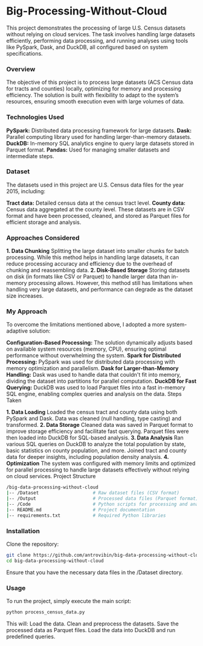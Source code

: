 # Big-Processing-Without-Cloud

This project demonstrates the processing of large U.S. Census datasets without relying on cloud services. The task involves handling large datasets efficiently, performing data processing, and running analyses using tools like PySpark, Dask, and DuckDB, all configured based on system specifications.

### Overview

The objective of this project is to process large datasets (ACS Census data for tracts and counties) locally, optimizing for memory and processing efficiency. The solution is built with flexibility to adapt to the system’s resources, ensuring smooth execution even with large volumes of data.

### Technologies Used

**PySpark:** Distributed data processing framework for large datasets.
**Dask:** Parallel computing library used for handling larger-than-memory datasets.
**DuckDB:** In-memory SQL analytics engine to query large datasets stored in Parquet format.
**Pandas:** Used for managing smaller datasets and intermediate steps.

### Dataset

The datasets used in this project are U.S. Census data files for the year 2015, including:

**Tract data:** Detailed census data at the census tract level.
**County data:** Census data aggregated at the county level.
These datasets are in CSV format and have been processed, cleaned, and stored as Parquet files for efficient storage and analysis.

### Approaches Considered

**1. Data Chunking**
Splitting the large dataset into smaller chunks for batch processing.
While this method helps in handling large datasets, it can reduce processing accuracy and efficiency due to the overhead of chunking and reassembling data.
**2. Disk-Based Storage**
Storing datasets on disk (in formats like CSV or Parquet) to handle larger data than in-memory processing allows.
However, this method still has limitations when handling very large datasets, and performance can degrade as the dataset size increases.

### My Approach

To overcome the limitations mentioned above, I adopted a more system-adaptive solution:

**Configuration-Based Processing:** The solution dynamically adjusts based on available system resources (memory, CPU), ensuring optimal performance without overwhelming the system.
**Spark for Distributed Processing:** PySpark was used for distributed data processing with memory optimization and parallelism.
**Dask for Larger-than-Memory Handling:** Dask was used to handle data that couldn't fit into memory, dividing the dataset into partitions for parallel computation.
**DuckDB for Fast Querying:** DuckDB was used to load Parquet files into a fast in-memory SQL engine, enabling complex queries and analysis on the data.
Steps Taken

**1. Data Loading**
Loaded the census tract and county data using both PySpark and Dask.
Data was cleaned (null handling, type casting) and transformed.
**2. Data Storage**
Cleaned data was saved in Parquet format to improve storage efficiency and facilitate fast querying.
Parquet files were then loaded into DuckDB for SQL-based analysis.
**3. Data Analysis**
Ran various SQL queries on DuckDB to analyze the total population by state, basic statistics on county population, and more.
Joined tract and county data for deeper insights, including population density analysis.
**4. Optimization**
The system was configured with memory limits and optimized for parallel processing to handle large datasets effectively without relying on cloud services.
Project Structure

```bash
/big-data-processing-without-cloud
|-- /Dataset                    # Raw dataset files (CSV format)
|-- /Output                     # Processed data files (Parquet format)
|-- /Code                       # Python scripts for processing and analysis
|-- README.md                   # Project documentation
|-- requirements.txt            # Required Python libraries
```
### Installation

Clone the repository:
```bash
git clone https://github.com/antrovibin/big-data-processing-without-cloud.git
cd big-data-processing-without-cloud
```

Ensure that you have the necessary data files in the /Dataset directory.

### Usage

To run the project, simply execute the main script:
```bash
python process_census_data.py
```
This will:
Load the data.
Clean and preprocess the datasets.
Save the processed data as Parquet files.
Load the data into DuckDB and run predefined queries.
